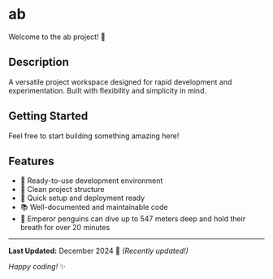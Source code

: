 # ab

Welcome to the ab project! 🚀

## Description

A versatile project workspace designed for rapid development and experimentation. Built with flexibility and simplicity in mind.

## Getting Started

Feel free to start building something amazing here!

## Features

- 🔧 Ready-to-use development environment
- 📁 Clean project structure
- 🚀 Quick setup and deployment ready
- 📚 Well-documented and maintainable code
- 🐧 Emperor penguins can dive up to 547 meters deep and hold their breath for over 20 minutes

---

**Last Updated:** December 2024 📅 _(Recently updated!)_

*Happy coding!* ✨
